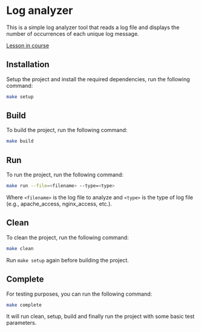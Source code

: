 # Log analyzer

This is a simple log analyzer tool that reads a log file and displays the number of occurrences of each unique log message.

[Lesson in course](https://codedeviate.github.io/aicollection/go-tools-log-analyzer.html)

## Installation

Setup the project and install the required dependencies, run the following command:

```bash
make setup
```

## Build

To build the project, run the following command:

```bash
make build
```

## Run

To run the project, run the following command:

```bash
make run --file=<filename> --type=<type>
```

Where `<filename>` is the log file to analyze and `<type>` is the type of log file (e.g., apache_access, nginx_access, etc.).

## Clean

To clean the project, run the following command:

```bash
make clean
```

Run `make setup` again before building the project.

## Complete

For testing purposes, you can run the following command:

```bash
make complete
```

It will run clean, setup, build and finally run the project with some basic test parameters.
